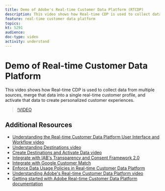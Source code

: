 ```yaml
---
title: Demo of Adobe's Real-time Customer Data Platform (RTCDP)
description: This video shows how Real-time CDP is used to collect data from multiple sources, merge that data into a single real-time customer profile, and activate that data to create personalized customer experiences.
feature: real-time customer data platform
topics:
kt: 5291
audience: 
doc-type: video
activity: understand
---
```


# Demo of Real-time Customer Data Platform

This video shows how Real-time CDP is used to collect data from multiple sources, merge that data into a single real-time customer profile, and activate that data to create personalized customer experiences.

>[!VIDEO](https://video.tv.adobe.com/v/34558?quality=12&learn=on)

## Additional Resources

* [Understanding the Real-time Customer Data Platform User Interface and Workflow video](understanding-the-real-time-customer-data-platform-user-interface.md)
* [Understanding Destinations video](understanding-destinations.md)
* [Create Destinations and Activate Data video](create-destinations-and-activate-data.md)
* [Integrate with IAB's Transparency and Consent Framework 2.0](/help/rtcdp/integrate-with-iab-transparency-and-consent-framework-2.md)
* [Integrate with Google Customer Match](/help/rtcdp/integrate-with-google-customer-match.md)
* [Enforce Data Usage Policies in Real-time Customer Data Platform](../governance/enforce-data-usage-policies-in-real-time-cdp.md)
* [Understanding Adobe's Real-time Customer Data Platform video](understanding-the-real-time-customer-data-platform.md)
* [Getting started with Adobe Real-time Customer Data Platform documentation](https://docs.adobe.com/content/help/en/experience-platform/rtcdp/intro/get-started.html)